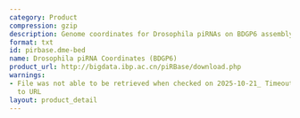 ```yaml
---
category: Product
compression: gzip
description: Genome coordinates for Drosophila piRNAs on BDGP6 assembly in BED format
format: txt
id: pirbase.dme-bed
name: Drosophila piRNA Coordinates (BDGP6)
product_url: http://bigdata.ibp.ac.cn/piRBase/download.php
warnings:
- File was not able to be retrieved when checked on 2025-10-21_ Timeout connecting
  to URL
layout: product_detail
---
```

